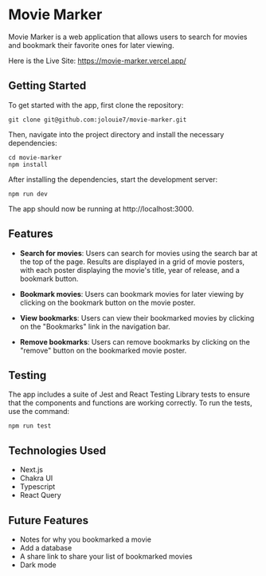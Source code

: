 # Movie Marker

Movie Marker is a web application that allows users to search for movies and bookmark their favorite ones for later viewing.

Here is the Live Site: https://movie-marker.vercel.app/

## Getting Started

To get started with the app, first clone the repository:

```
git clone git@github.com:jolouie7/movie-marker.git
```

Then, navigate into the project directory and install the necessary dependencies:

```
cd movie-marker
npm install
```

After installing the dependencies, start the development server:

```
npm run dev
```

The app should now be running at http://localhost:3000.

## Features

- **Search for movies**: Users can search for movies using the search bar at the top of the page. Results are displayed in a grid of movie posters, with each poster displaying the movie's title, year of release, and a bookmark button.

- **Bookmark movies**: Users can bookmark movies for later viewing by clicking on the bookmark button on the movie poster.

- **View bookmarks**: Users can view their bookmarked movies by clicking on the "Bookmarks" link in the navigation bar.

- **Remove bookmarks**: Users can remove bookmarks by clicking on the "remove" button on the bookmarked movie poster.

## Testing

The app includes a suite of Jest and React Testing Library tests to ensure that the components and functions are working correctly. To run the tests, use the command:

```
npm run test
```

## Technologies Used

- Next.js
- Chakra UI
- Typescript
- React Query

## Future Features

- Notes for why you bookmarked a movie
- Add a database
- A share link to share your list of bookmarked movies
- Dark mode
